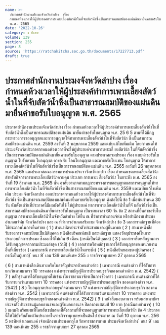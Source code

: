 ```yaml
---
name: >-
  ประกาศสำนักงานประมงจังหวัดลำปาง  เรื่อง
  กำหนดห้วงเวลาให้ผู้ประสงค์ทำการเพาะเลี้ยงสัตว์น้ำในที่จับสัตว์น้ำซึ่งเป็นสาธารณสมบัติของแผ่นดินมายื่นคำขอรับใบอนุญาต
  พ.ศ. 2565
date: '2022-10-26'
category: ง พิเศษ
volume: 139
section: 255
page: 8
source: 'https://ratchakitcha.soc.go.th/documents/17227713.pdf'
draft: true
---
```


# ประกาศสำนักงานประมงจังหวัดลำปาง  เรื่อง กำหนดห้วงเวลาให้ผู้ประสงค์ทำการเพาะเลี้ยงสัตว์น้ำในที่จับสัตว์น้ำซึ่งเป็นสาธารณสมบัติของแผ่นดินมายื่นคำขอรับใบอนุญาต พ.ศ. 2565

ประกาศสำนักงานประมงจังหวัดลำปาง เรื่อง กำหนดห้วงเวลาให้ผู้ประสงค์ทำการเพาะเลี้ยงสัตว์น้ำในที่จับสัตว์น้ำซึ่งเป็นสาธารณสมบัติของแผ่นดิน มายื่นคำขอรับใบอนุญาต พ.ศ. 25 6 5 ตามที่ได้มีกฎกระทรวงการขออนุญาตและการอนุญาตให้ทาการเพาะเลี้ยงสัตว์น้าในที่จับสัตว์น้า ซึ่งเป็นสาธารณสมบัติของแผ่นดิน พ.ศ. 2559 ลงวันที่ 3 พฤษภาคม 2559 และฉบับแก้ไขเพิ่มเติม โดยกาหนดให้ประมงจังหวัดประกาศกาหนดห้วงเวลาที่จะให้ผู้ประสงค์จะทาการเพาะเลี้ ยงสัตว์น้า ในที่จับสัตว์น้าซึ่งเป็นสาธารณสมบัติของแผ่นดินมายื่นคาขอรับใบอนุญาต ตามประกาศกรมประมง เรื่อง แบบคำขอรับใบอนุญาต ใบรับคาขอ ใบอนุญาต คาขอ รับ โอนใบอนุญาต และคาขอรับใบแทน ใบอนุญาต ให้ทาการเพาะเลี้ยงสัตว์น้าในที่จับสัตว์น้าซึ่งเป็นสาธารณสมบัติของแผ่นดิน พ.ศ. 2565 ลงวันที่ 26 พฤษภาคม พ.ศ. 2565 และประกาศคณะกรรมการประมงประจาจังหวัดลาปาง เรื่อง กำหนดเขตเพาะเลี้ยงสัตว์น้าสำหรับกิจการการเพาะเลี้ยงสัตว์น้าควบคุม ประเภท การเพาะเ ลี้ยงสัตว์น้า ในกระชัง พ.ศ. 2565 ลงวันที่ 19 สิงหาคม พ.ศ. 2565 นั้น อาศัยอานาจตามกฎกระทรวงการขออนุญาตและการอนุญาตให้ทาการเพาะเลี้ยงสัตว์น้ำ ในที่จับสัตว์น้ำซึ่งเป็นสาธารณสมบัติของแผ่นดิน พ.ศ. 2559 และฉบับแก้ไขเพิ่มเติม ประมง จังหวัดลาปาง ออกประกาศกาหนดห้วงเวลาให้ผู้ประสงค์ทาการเพาะเลี้ยงสัตว์น้าในที่จับสัตว์น้ำ ซึ่งเป็นสาธารณสมบัติของแผ่นดินมายื่นคาขอรับใบอนุญาต ดังต่อไปนี้ ข้อ 1 เมื่อพ้นกำหนด 30 วัน นับตั้งแต่วันที่ประกาศนี้มีผลบังคับใช้ ให้ผู้ประสงค์ ทาการเพาะเลี้ยงสัตว์น้ำในที่จั บสัตว์น้ำซึ่งเป็นสาธารณสมบัติของแผ่นดินมายื่นคาขอรับใบอนุญาต เป็นระยะเวลา 60 วัน ข้อ 2 สถานที่ยื่นคำขอรับใบอนุญาต การเพาะเลี้ยงสัตว์น้ำในจังหวัดลำปาง ให้ยื่น ณ ที่ว่าการอำเภอแจ้ห่ม หรือสำนักงานประมง อำเภอแจ้ห่ม จังหวัดลำปาง และ ณ ที่ว่าการอำเภอเสริมงาม จังหวัดลำปาง ข้อ 3 เอกสารหลักฐานที่ต้องใช้ประกอบในการยื่นคำขอ ( 1 ) สำเนาบัตรประจำตัวประชาชนของผู้ยื่นคาขอ ( 2 ) สาเนาหนังสือรับรองการจดทะเบียนเป็นนิติบุคคล หนังสือบริคณห์สนธิ และหลักฐาน แสดงวัตถุประสงค์ในการประกอบกิจการประมง ซึ่งออกให้ไม่เกิน 6 เดือน (กรณีเป็นนิติบุคคล) ( 3 ) เอกสารหรือหลักฐานการได้รับอนุญาตจากกรมประมงล่าสุด (ถ้ามี) ( 4 ) เอกสารหรือหลักฐานการได้รับอนุญาตของหน่วยงานอื่นที่เกี่ยวข้อง ( เฉพาะกรณี การเพาะเลี้ยงสัตว์น้ำในกระชัง) ( 5 ) หนังสือยินยอมของผู้ปกครอง ( กรณีเป็นผู้เยาว์) ้ หนา 8 ่ เลม 139 ตอนพิเศษ 255 ง ราชกิจจานุเบกษา 27 ตุลาคม 2565

( 6 ) สาเนาหนังสือเดินทางหรือใบสาคัญประจาตัวคนต่างด้าว ( เฉพาะกรณี คนต่างด้าว ที่ได้รับการยกเว้นตามมาตรา 10 วรรคสอง แห่งพระราชบัญญัติการประกอบธุรกิจของคนต่างด้าว พ.ศ. 2542) ( 7 ) หลักฐานการได้รับอนุญาตให้เข้ามาในราชอาณาจักรเป็นการชั่วคราว ( เฉพาะกรณี คนต่างด้าวที่ได้รับการยกเว้นตามมาตรา 10 วรรคสอง แห่งพระราชบัญญัติการประกอบธุรกิจ ของคนต่างด้าว พ.ศ. 2542) ( 8 ) ใบอนุญาตประกอบธุรกิจตามมาตรา 17 แห่งพระราชบัญญัติการประกอบธุรกิจ ของคนต่างด้าว พ.ศ. 2542 ( เฉพาะกรณี คนต่างด้าวที่ได้รับการยกเว้นตามมาตรา 10 วรรคสอง แห่งพระราชบัญญัติการประกอบธุรกิจของคนต่างด้าว พ.ศ. 2542) ( 9 ) หนังสือมอบอานาจ พร้อมสาเนาบัตรประจาตัวประชาชนผู้มอบอานาจและผู้รับมอบอานาจ ปิดอากรแสตมป์ 10 บาท (กรณีมอบอำนาจ) ( 10 ) แผนผังหรือแผนที่โดยสังเขปแสดงที่ตั้งสถานที่ที่จะขออนุญาตทำการเพาะเลี้ยงสัตว์น้ำ ข้อ 4 ประกาศนี้ให้ใช้บังคับตั้งแต่วันประกาศในราชกิจจานุเบกษาเป็นต้นไป ประกาศ ณ วันที่ 10 ตุลาคม พ.ศ. 256 5 พรทิพย์ นวลอนงค์ เจ้าพนักงานประมงอาวุโส รักษาราชการแทน ประมงจังหวัดลำปาง ้ หนา 9 ่ เลม 139 ตอนพิเศษ 255 ง ราชกิจจานุเบกษา 27 ตุลาคม 2565
